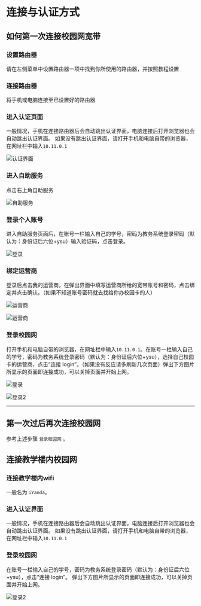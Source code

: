 # 连接与认证方式

## 如何第一次连接校园网宽带

### 设置路由器

请在左侧菜单中设置路由器一项中找到你所使用的路由器，并按照教程设置

### 连接路由器

将手机或电脑连接至已设置好的路由器

### 进入认证页面

一般情况，手机在连接路由器后会自动跳出认证界面，电脑连接后打开浏览器也会自动跳出认证界面。
如果没有跳出认证界面，请打开手机和电脑自带的浏览器，在网址栏中输入`10.11.0.1`

![认证界面](connect/1.png)

### 进入自助服务

点击右上角自助服务

![自助服务](connect/2.png)

### 登录个人账号

进入自助服务页面后，在账号一栏输入自己的学号，密码为教务系统登录密码（默认为：身份证后六位+ysu）输入验证码，点击登录。

![登录](connect/3.png)

### 绑定运营商

登录后点击我的运营商，在弹出界面中填写运营商所给的宽带账号和密码，点击绑定并点击确认。（如果不知道账号密码就去找给你办校园卡的人）

![运营商](connect/4.png)

![运营商](connect/5.png)

### 登录校园网

打开手机和电脑自带的浏览器，在网址栏中输入`10.11.0.1`。在账号一栏输入自己的学号，密码为教务系统登录密码（默认为：身份证后六位+ysu），选择自己校园卡的运营商，点击“连接 login”。（如果没有反应请多刷新几次页面）弹出下方图片所显示的页面即连接成功，可以关掉页面并开始上网。

![登录](connect/6.png)

![登录2](connect/7.png)

---

## 第一次过后再次连接校园网

参考上述步骤 `登录校园网` 。

## 连接教学楼内校园网

### 连接教学楼内wifi

一般名为 `iYanda`。

### 进入认证界面

一般情况，手机在连接路由器后会自动跳出认证界面，电脑连接后打开浏览器也会自动跳出认证界面。
如果没有跳出认证界面，请打开手机和电脑自带的浏览器，在网址栏中输入`10.11.0.1`

### 登录校园网

在账号一栏输入自己的学号，密码为教务系统登录密码（默认为：身份证后六位+ysu），点击“连接 login”。
弹出下方图片所显示的页面即连接成功，可以关掉页面并开始上网。

![登录2](connect/7.png)
